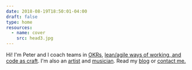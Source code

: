 ```yaml
---
date: 2018-08-19T18:50:01-04:00
draft: false
type: home
resources:
  - name: cover
    src: head3.jpg
---
```


Hi! I'm Peter and I coach teams in [OKRs](/okr-consulting), [lean/agile ways of working, and code as craft](/cv). I'm also an <a href="/art">artist</a> and <a href="/music">musician</a>. Read my <a href="/blog">blog</a> or <a href="/contact">contact me.</a>
